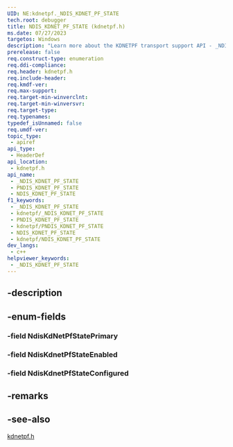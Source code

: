 ```yaml
---
UID: NE:kdnetpf._NDIS_KDNET_PF_STATE
tech.root: debugger
title: NDIS_KDNET_PF_STATE (kdnetpf.h)
ms.date: 07/27/2023
targetos: Windows
description: "Learn more about the KDNETPF transport support API - _NDIS_KDNET_PF_STATE" 
prerelease: false
req.construct-type: enumeration
req.ddi-compliance: 
req.header: kdnetpf.h
req.include-header: 
req.kmdf-ver: 
req.max-support: 
req.target-min-winverclnt: 
req.target-min-winversvr: 
req.target-type: 
req.typenames: 
typedef_isUnnamed: false
req.umdf-ver: 
topic_type:
 - apiref
api_type:
 - HeaderDef
api_location:
 - kdnetpf.h
api_name:
 - _NDIS_KDNET_PF_STATE
 - PNDIS_KDNET_PF_STATE
 - NDIS_KDNET_PF_STATE
f1_keywords:
 - _NDIS_KDNET_PF_STATE
 - kdnetpf/_NDIS_KDNET_PF_STATE
 - PNDIS_KDNET_PF_STATE
 - kdnetpf/PNDIS_KDNET_PF_STATE
 - NDIS_KDNET_PF_STATE
 - kdnetpf/NDIS_KDNET_PF_STATE
dev_langs:
 - c++
helpviewer_keywords:
 - _NDIS_KDNET_PF_STATE
---
```


## -description

## -enum-fields

### -field NdisKdNetPfStatePrimary

### -field NdisKdnetPfStateEnabled

### -field NdisKdnetPfStateConfigured

## -remarks

## -see-also

[kdnetpf.h](kdnetpf.md)
